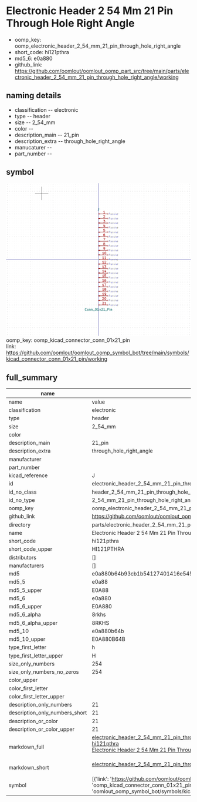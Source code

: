 # Electronic Header 2 54 Mm 21 Pin Through Hole Right Angle

  
* oomp_key: oomp_electronic_header_2_54_mm_21_pin_through_hole_right_angle 
* short_code: hi121pthra
* md5_6: e0a880  
* github_link: https://github.com/oomlout/oomlout_oomp_part_src/tree/main/parts/electronic_header_2_54_mm_21_pin_through_hole_right_angle/working  
## naming details
* classification -- electronic
* type -- header
* size -- 2_54_mm
* color -- 
* description_main -- 21_pin
* description_extra -- through_hole_right_angle
* manucaturer -- 
* part_number -- 



## symbol

![](symbol/0/working/working_600.png)  
oomp_key: oomp_kicad_connector_conn_01x21_pin  
link: https://github.com/oomlout/oomlout_oomp_symbol_bot/tree/main/symbols/kicad_connector_conn_01x21_pin/working  


## full_summary
| name | value | 
| --- | --- | 
| name | value | 
| classification | electronic | 
| type | header | 
| size | 2_54_mm | 
| color |  | 
| description_main | 21_pin | 
| description_extra | through_hole_right_angle | 
| manufacturer |  | 
| part_number |  | 
| kicad_reference | J | 
| id | electronic_header_2_54_mm_21_pin_through_hole_right_angle | 
| id_no_class | header_2_54_mm_21_pin_through_hole_right_angle | 
| id_no_type | 2_54_mm_21_pin_through_hole_right_angle | 
| oomp_key | oomp_electronic_header_2_54_mm_21_pin_through_hole_right_angle | 
| github_link | https://github.com/oomlout/oomlout_oomp_part_src/tree/main/parts/electronic_header_2_54_mm_21_pin_through_hole_right_angle/working | 
| directory | parts/electronic_header_2_54_mm_21_pin_through_hole_right_angle | 
| name | Electronic Header 2 54 Mm 21 Pin Through Hole Right Angle | 
| short_code | hi121pthra | 
| short_code_upper | HI121PTHRA | 
| distributors | [] | 
| manufacturers | [] | 
| md5 | e0a880b64b93cb1b54127401416e5455 | 
| md5_5 | e0a88 | 
| md5_5_upper | E0A88 | 
| md5_6 | e0a880 | 
| md5_6_upper | E0A880 | 
| md5_6_alpha | 8rkhs | 
| md5_6_alpha_upper | 8RKHS | 
| md5_10 | e0a880b64b | 
| md5_10_upper | E0A880B64B | 
| type_first_letter | h | 
| type_first_letter_upper | H | 
| size_only_numbers | 254 | 
| size_only_numbers_no_zeros | 254 | 
| color_upper |  | 
| color_first_letter |  | 
| color_first_letter_upper |  | 
| description_only_numbers | 21 | 
| description_only_numbers_short | 21 | 
| description_or_color | 21 | 
| description_or_color_upper | 21 | 
| markdown_full | [electronic_header_2_54_mm_21_pin_through_hole_right_angle](https://github.com/oomlout/oomlout_oomp_part_src/tree/main/parts/electronic_header_2_54_mm_21_pin_through_hole_right_angle/working)<br>[hi121pthra](https://github.com/oomlout/oomlout_oomp_part_src/tree/main/parts/electronic_header_2_54_mm_21_pin_through_hole_right_angle/working)<br>[Electronic Header 2 54 Mm 21 Pin Through Hole Right Angle](https://github.com/oomlout/oomlout_oomp_part_src/tree/main/parts/electronic_header_2_54_mm_21_pin_through_hole_right_angle/working)<br><br> | 
| markdown_short | [electronic_header_2_54_mm_21_pin_through_hole_right_angle](https://github.com/oomlout/oomlout_oomp_part_src/tree/main/parts/electronic_header_2_54_mm_21_pin_through_hole_right_angle/working)<br><br> | 
| symbol | [{'link': 'https://github.com/oomlout/oomlout_oomp_symbol_bot/tree/main/symbols/kicad_connector_conn_01x21_pin', 'oomp_key': 'oomp_kicad_connector_conn_01x21_pin', 'directory': 'oomlout_oomp_symbol_bot/symbols/kicad_connector_conn_01x21_pin//working/working.kicad_sym'}] | 
